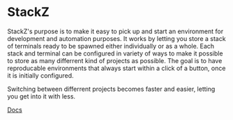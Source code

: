 # StackZ


StackZ's purpose is to make it easy to pick up and start an environment for development and automation purposes. It works by letting you store a stack of terminals ready to be spawned either individually or as a whole. Each stack and terminal can be configured in variety of ways to make it possible to store as many differrent kind of projects as possible. The goal is to have reproducable environments that always start within a click of a button, once it is initially configured.

Switching between differrent projects becomes faster and easier, letting you get into it with less.

[Docs](https://purgatoryforcookies.github.io/stackZ)

